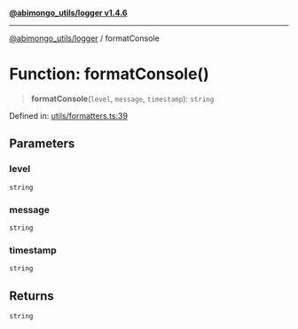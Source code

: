 [**@abimongo_utils/logger v1.4.6**](../README.md)

***

[@abimongo_utils/logger](../README.md) / formatConsole

# Function: formatConsole()

> **formatConsole**(`level`, `message`, `timestamp`): `string`

Defined in: [utils/formatters.ts:39](https://github.com/NodEm9/abimongo_utils/blob/44bde4aba239181e6f4030255b47a0bd30e0063b/logger/src/utils/formatters.ts#L39)

## Parameters

### level

`string`

### message

`string`

### timestamp

`string`

## Returns

`string`
